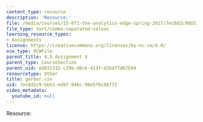 ```yaml
---
content_type: resource
description: 'Resource:'
file: /media/courses/15-071-the-analytics-edge-spring-2017/7ec8d2c9bb53ed9f946c98e5f6c9bff2_gerber.csv
file_type: text/comma-separated-values
learning_resource_types:
- Assignments
license: https://creativecommons.org/licenses/by-nc-sa/4.0/
ocw_type: OCWFile
parent_title: 4.5 Assignment 4
parent_type: CourseSection
parent_uid: e4031315-c29e-d0c6-413f-d2bd77d67b94
resourcetype: Other
title: gerber.csv
uid: 7ec8d2c9-bb53-ed9f-946c-98e5f6c9bff2
video_metadata:
  youtube_id: null
---
```

Resource: